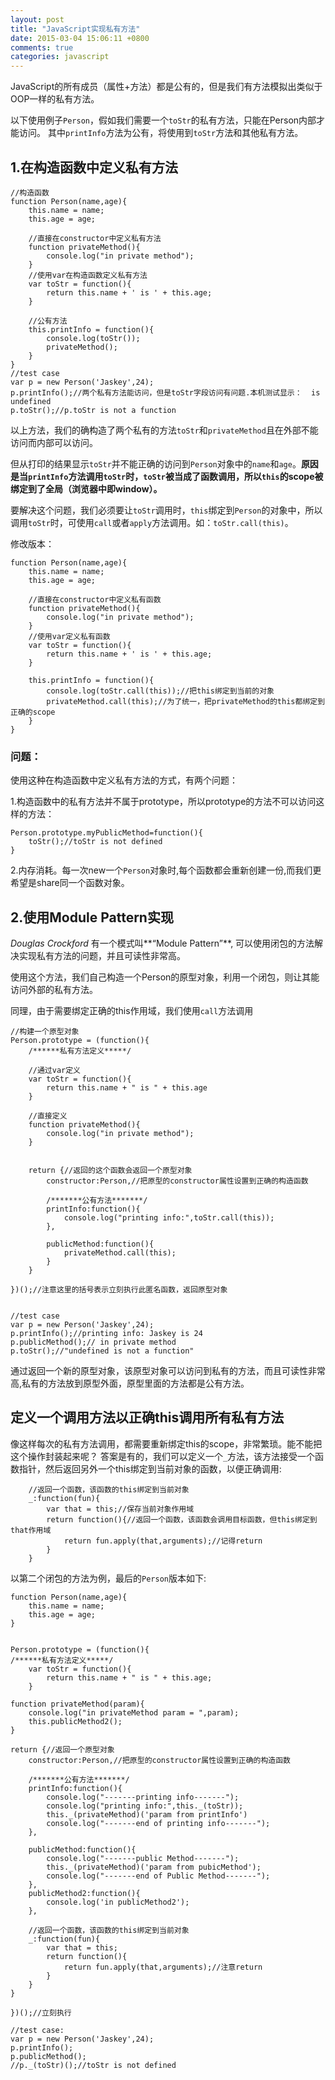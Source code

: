 ```yaml
---
layout: post
title: "JavaScript实现私有方法"
date: 2015-03-04 15:06:11 +0800
comments: true
categories: javascript
---
```


JavaScript的所有成员（属性+方法）都是公有的，但是我们有方法模拟出类似于OOP一样的私有方法。

以下使用例子`Person`，假如我们需要一个`toStr`的私有方法，只能在Person内部才能访问。
其中`printInfo`方法为公有，将使用到`toStr`方法和其他私有方法。

## 1.在构造函数中定义私有方法 ##

	//构造函数
    function Person(name,age){
    	this.name = name;
    	this.age = age;
    
    	//直接在constructor中定义私有方法
    	function privateMethod(){
        	console.log("in private method");
    	}
		//使用var在构造函数定义私有方法
    	var toStr = function(){
    		return this.name + ' is ' + this.age;
    	}

		//公有方法
    	this.printInfo = function(){
    		console.log(toStr());
			privateMethod();
    	}
    }
    //test case
    var p = new Person('Jaskey',24);
    p.printInfo();//两个私有方法能访问，但是toStr字段访问有问题.本机测试显示：  is undefined
    p.toStr();//p.toStr is not a function


以上方法，我们的确构造了两个私有的方法`toStr`和`privateMethod`且在外部不能访问而内部可以访问。

但从打印的结果显示`toStr`并不能正确的访问到`Person`对象中的`name`和`age`。**原因是当`printInfo`方法调用`toStr`时，`toStr`被当成了函数调用，所以`this`的scope被绑定到了全局（浏览器中即window）。**

要解决这个问题，我们必须要让`toStr`调用时，`this`绑定到`Person`的对象中，所以调用`toStr`时，可使用`call`或者`apply`方法调用。如：`toStr.call(this)`。

修改版本：

	function Person(name,age){
    	this.name = name;
    	this.age = age;

    	//直接在constructor中定义私有函数
    	function privateMethod(){
        	console.log("in private method");
    	}
    	//使用var定义私有函数
    	var toStr = function(){
        	return this.name + ' is ' + this.age;
    	}
    
    	this.printInfo = function(){
        	console.log(toStr.call(this));//把this绑定到当前的对象
        	privateMethod.call(this);//为了统一，把privateMethod的this都绑定到正确的scope
    	}
	}


### 问题： ###

使用这种在构造函数中定义私有方法的方式，有两个问题：

1.构造函数中的私有方法并不属于prototype，所以prototype的方法不可以访问这样的方法：

	Person.prototype.myPublicMethod=function(){
	    toStr();//toStr is not defined
	}

2.内存消耗。每一次new一个`Person`对象时,每个函数都会重新创建一份,而我们更希望是share同一个函数对象。



## 2.使用Module Pattern实现  ##

*Douglas Crockford* 有一个模式叫**“Module Pattern”**, 可以使用闭包的方法解决实现私有方法的问题，并且可读性非常高。

使用这个方法，我们自己构造一个Person的原型对象，利用一个闭包，则让其能访问外部的私有方法。

同理，由于需要绑定正确的this作用域，我们使用`call`方法调用
	
	//构建一个原型对象
	Person.prototype = (function(){
	    /******私有方法定义*****/

		//通过var定义
	    var toStr = function(){
	        return this.name + " is " + this.age
	    }
	
		//直接定义
	    function privateMethod(){
	        console.log("in private method");
	    }
	
	
	    return {//返回的这个函数会返回一个原型对象
	        constructor:Person,//把原型的constructor属性设置到正确的构造函数
	        
	        /*******公有方法*******/
	        printInfo:function(){
	            console.log("printing info:",toStr.call(this));
	        },
	
	        publicMethod:function(){
	            privateMethod.call(this);
	        }
	    }
	
	})();//注意这里的括号表示立刻执行此匿名函数，返回原型对象


	//test case
	var p = new Person('Jaskey',24);
	p.printInfo();//printing info: Jaskey is 24
	p.publicMethod();// in private method
	p.toStr();//"undefined is not a function"


通过返回一个新的原型对象，该原型对象可以访问到私有的方法，而且可读性非常高,私有的方法放到原型外面，原型里面的方法都是公有方法。

## 定义一个调用方法以正确this调用所有私有方法 ##

像这样每次的私有方法调用，都需要重新绑定this的scope，非常繁琐。能不能把这个操作封装起来呢？
答案是有的，我们可以定义一个`_`方法，该方法接受一个函数指针，然后返回另外一个this绑定到当前对象的函数，以便正确调用:

        //返回一个函数，该函数的this绑定到当前对象
        _:function(fun){
            var that = this;//保存当前对象作用域
            return function(){//返回一个函数，该函数会调用目标函数，但this绑定到that作用域
                return fun.apply(that,arguments);//记得return
            }
        }


以第二个闭包的方法为例，最后的`Person`版本如下:

    function Person(name,age){
    	this.name = name;
    	this.age = age;    
	}
    
    
    Person.prototype = (function(){
    /******私有方法定义*****/
    	var toStr = function(){
    		return this.name + " is " + this.age;
    	}
    
    function privateMethod(param){
    	console.log("in privateMethod param = ",param);
    	this.publicMethod2();
    }
    
    return {//返回一个原型对象
    	constructor:Person,//把原型的constructor属性设置到正确的构造函数
    
    	/*******公有方法*******/
    	printInfo:function(){
    		console.log("-------printing info-------");
    		console.log("printing info:",this._(toStr));
    		this._(privateMethod)('param from printInfo')
    		console.log("-------end of printing info-------");
    	},
    
    	publicMethod:function(){
    		console.log("-------public Method-------");
    		this._(privateMethod)('param from pubicMethod');
    		console.log("-------end of Public Method-------");
    	},
    	publicMethod2:function(){
    		console.log('in publicMethod2');
    	},
    
    	//返回一个函数，该函数的this绑定到当前对象
    	_:function(fun){
    		var that = this;
    		return function(){
    			return fun.apply(that,arguments);//注意return
    		}
    	}
    }
    
    })();//立刻执行
    
    //test case:
    var p = new Person('Jaskey',24);
    p.printInfo();
    p.publicMethod();
    //p._(toStr)();//toStr is not defined
    

